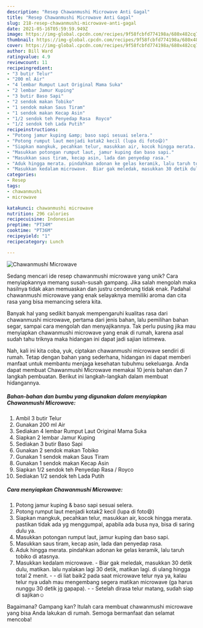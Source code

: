 ```yaml
---
description: "Resep Chawanmushi Microwave Anti Gagal"
title: "Resep Chawanmushi Microwave Anti Gagal"
slug: 218-resep-chawanmushi-microwave-anti-gagal
date: 2021-05-16T05:59:59.949Z
image: https://img-global.cpcdn.com/recipes/9f58fcbfd774198a/680x482cq70/chawanmushi-microwave-foto-resep-utama.jpg
thumbnail: https://img-global.cpcdn.com/recipes/9f58fcbfd774198a/680x482cq70/chawanmushi-microwave-foto-resep-utama.jpg
cover: https://img-global.cpcdn.com/recipes/9f58fcbfd774198a/680x482cq70/chawanmushi-microwave-foto-resep-utama.jpg
author: Bill Ward
ratingvalue: 4.9
reviewcount: 11
recipeingredient:
- "3 butir Telur"
- "200 ml Air"
- "4 lembar Rumput Laut Original Mama Suka"
- "2 lembar Jamur Kuping"
- "3 butir Baso Sapi"
- "2 sendok makan Tobiko"
- "1 sendok makan Saus Tiram"
- "1 sendok makan Kecap Asin"
- "1/2 sendok teh Penyedap Rasa  Royco"
- "1/2 sendok teh Lada Putih"
recipeinstructions:
- "Potong jamur kuping &amp; baso sapi sesuai selera."
- "Potong rumput laut menjadi kotak2 kecil (lupa di foto😄)"
- "Siapkan mangkuk, pecahkan telur, masukkan air, kocok hingga merata. pastikan tidak ada yg menggumpal, apabila ada busa nya, bisa di saring dulu ya."
- "Masukkan potongan rumput laut, jamur kuping dan baso sapi."
- "Masukkan saus tiram, kecap asin, lada dan penyedap rasa."
- "Aduk hingga merata. pindahkan adonan ke gelas keramik, lalu taruh tobiko di atasnya."
- "Masukkan kedalam microwave.  Biar gak meledak, masukkan 30 detik dulu, matikan. lalu nyalakan lagi 30 detik, matikan lagi. di ulang hingga total 2 menit.   di liat baik2 pada saat microwave telur nya ya, kalau telur nya udah mau mengembang segera matikan microwave (ga harus nunggu 30 detik jg gapapa).   Setelah dirasa telur matang, sudah siap di sajikan☺️"
categories:
- Resep
tags:
- chawanmushi
- microwave

katakunci: chawanmushi microwave 
nutrition: 296 calories
recipecuisine: Indonesian
preptime: "PT34M"
cooktime: "PT36M"
recipeyield: "1"
recipecategory: Lunch

---
```



![Chawanmushi Microwave](https://img-global.cpcdn.com/recipes/9f58fcbfd774198a/680x482cq70/chawanmushi-microwave-foto-resep-utama.jpg)

Sedang mencari ide resep chawanmushi microwave yang unik? Cara menyiapkannya memang susah-susah gampang. Jika salah mengolah maka hasilnya tidak akan memuaskan dan justru cenderung tidak enak. Padahal chawanmushi microwave yang enak selayaknya memiliki aroma dan cita rasa yang bisa memancing selera kita.

Banyak hal yang sedikit banyak mempengaruhi kualitas rasa dari chawanmushi microwave, pertama dari jenis bahan, lalu pemilihan bahan segar, sampai cara mengolah dan menyajikannya. Tak perlu pusing jika mau menyiapkan chawanmushi microwave yang enak di rumah, karena asal sudah tahu triknya maka hidangan ini dapat jadi sajian istimewa.




Nah, kali ini kita coba, yuk, ciptakan chawanmushi microwave sendiri di rumah. Tetap dengan bahan yang sederhana, hidangan ini dapat memberi manfaat untuk membantu menjaga kesehatan tubuhmu sekeluarga. Anda dapat membuat Chawanmushi Microwave memakai 10 jenis bahan dan 7 langkah pembuatan. Berikut ini langkah-langkah dalam membuat hidangannya.

<!--inarticleads1-->

##### Bahan-bahan dan bumbu yang digunakan dalam menyiapkan Chawanmushi Microwave:

1. Ambil 3 butir Telur
1. Gunakan 200 ml Air
1. Sediakan 4 lembar Rumput Laut Original Mama Suka
1. Siapkan 2 lembar Jamur Kuping
1. Sediakan 3 butir Baso Sapi
1. Gunakan 2 sendok makan Tobiko
1. Gunakan 1 sendok makan Saus Tiram
1. Gunakan 1 sendok makan Kecap Asin
1. Siapkan 1/2 sendok teh Penyedap Rasa / Royco
1. Sediakan 1/2 sendok teh Lada Putih




<!--inarticleads2-->

##### Cara menyiapkan Chawanmushi Microwave:

1. Potong jamur kuping &amp; baso sapi sesuai selera.
1. Potong rumput laut menjadi kotak2 kecil (lupa di foto😄)
1. Siapkan mangkuk, pecahkan telur, masukkan air, kocok hingga merata. pastikan tidak ada yg menggumpal, apabila ada busa nya, bisa di saring dulu ya.
1. Masukkan potongan rumput laut, jamur kuping dan baso sapi.
1. Masukkan saus tiram, kecap asin, lada dan penyedap rasa.
1. Aduk hingga merata. pindahkan adonan ke gelas keramik, lalu taruh tobiko di atasnya.
1. Masukkan kedalam microwave.  - Biar gak meledak, masukkan 30 detik dulu, matikan. lalu nyalakan lagi 30 detik, matikan lagi. di ulang hingga total 2 menit.  -  - di liat baik2 pada saat microwave telur nya ya, kalau telur nya udah mau mengembang segera matikan microwave (ga harus nunggu 30 detik jg gapapa).  -  - Setelah dirasa telur matang, sudah siap di sajikan☺️




Bagaimana? Gampang kan? Itulah cara membuat chawanmushi microwave yang bisa Anda lakukan di rumah. Semoga bermanfaat dan selamat mencoba!
